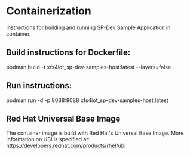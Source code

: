 # Containerization

Instructions for building and running SP-Dev Sample Application in container.


## Build instructions for Dockerfile:
podman build -t xfs4iot_sp-dev-samples-host:latest --layers=false .

## Run instructions:
podman run -d -p 8088:8088 xfs4iot_sp-dev-samples-host:latest

## Red Hat Universal Base Image
The container image is build with Red Hat's Universal Base Image. More information on UBI is specified at:
https://developers.redhat.com/products/rhel/ubi
